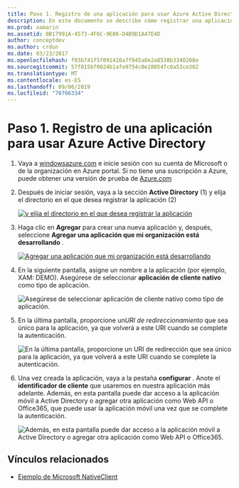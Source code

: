 ```yaml
---
title: Paso 1. Registro de una aplicación para usar Azure Active Directory
description: En este documento se describe cómo registrar una aplicación de Azure con Azure Active Directory para que los clientes móviles puedan acceder de forma segura a ella.
ms.prod: xamarin
ms.assetid: 0B17991A-4573-4F6C-9E86-D4B9D1A47E4D
author: conceptdev
ms.author: crdun
ms.date: 03/23/2017
ms.openlocfilehash: f93b741f5f091410a7f045a8e2a8538b3340208e
ms.sourcegitcommit: 57f815bf0024b1afe9754c0e28054fc0a53ce302
ms.translationtype: MT
ms.contentlocale: es-ES
ms.lasthandoff: 09/06/2019
ms.locfileid: "70766334"
---
```

# <a name="step-1-register-an-app-to-use-azure-active-directory"></a>Paso 1. Registro de una aplicación para usar Azure Active Directory

1. Vaya a [windowsazure.com](https://manage.windowsazure.com) e inicie sesión con su cuenta de Microsoft o de la organización en Azure portal. Si no tiene una suscripción a Azure, puede obtener una versión de prueba de [Azure.com](https://www.azure.com)

2. Después de iniciar sesión, vaya a la sección **Active Directory** (1) y elija el directorio en el que desea registrar la aplicación (2)

   [![](register-images/01.-active-directory-in-azure-portal-sml.jpg "y elija el directorio en el que desea registrar la aplicación")](register-images/01.-active-directory-in-azure-portal.jpg#lightbox)

3. Haga clic en **Agregar** para crear una nueva aplicación y, después, seleccione **Agregar una aplicación que mi organización está desarrollando** .

   [![](register-images/02.-add-new-application-sml.jpg "Agregar una aplicación que mi organización está desarrollando")](register-images/02.-add-new-application.jpg#lightbox)

4. En la siguiente pantalla, asigne un nombre a la aplicación (por ejemplo, XAM: DEMO).
   Asegúrese de seleccionar **aplicación de cliente nativo** como tipo de aplicación.

   ![](register-images/03.-app-name.jpg "Asegúrese de seleccionar aplicación de cliente nativo como tipo de aplicación.")

5. En la última pantalla, proporcione un*URI de redireccionamiento* que sea único para la aplicación, ya que volverá a este URI cuando se complete la autenticación.

   ![](register-images/04.-app-redirect.jpg "En la última pantalla, proporcione un URI de redirección que sea único para la aplicación, ya que volverá a este URI cuando se complete la autenticación.")

6. Una vez creada la aplicación, vaya a la pestaña **configurar** . Anote el **identificador de cliente** que usaremos en nuestra aplicación más adelante. Además, en esta pantalla puede dar acceso a la aplicación móvil a Active Directory o agregar otra aplicación como Web API o Office365, que puede usar la aplicación móvil una vez que se complete la autenticación.

   ![](register-images/05.-configure.jpg "Además, en esta pantalla puede dar acceso a la aplicación móvil a Active Directory o agregar otra aplicación como Web API o Office365.")

## <a name="related-links"></a>Vínculos relacionados

- [Ejemplo de Microsoft NativeClient](https://github.com/AzureADSamples/NativeClient-MultiTarget-DotNet)
